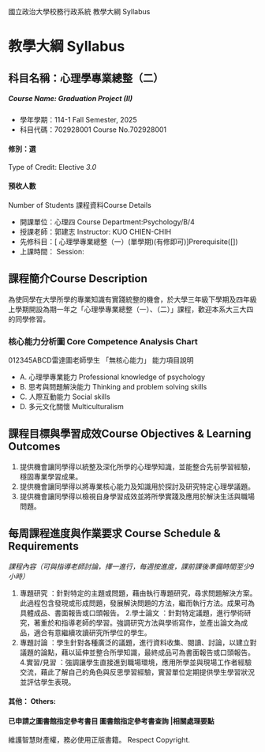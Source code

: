 國立政治大學校務行政系統 教學大綱 Syllabus
# 教學大綱 Syllabus
##  科目名稱：心理學專業總整（二）
#####  Course Name: Graduation Project (II)
  * 學年學期：114-1 Fall Semester, 2025 
  * 科目代碼：702928001 Course No.702928001
#### 修別：選
Type of Credit: Elective 
_3.0_
#### 預收人數
Number of Students
課程資料Course Details
  * 開課單位：心理四 Course Department:Psychology/B/4 
  * 授課老師：郭建志 Instructor: KUO CHIEN-CHIH 
  * 先修科目：[ 心理學專業總整（一）(單學期)(有修即可)]Prerequisite([])
  * 上課時間： Session: 
##  課程簡介Course Description
為使同學在大學所學的專業知識有實踐統整的機會，於大學三年級下學期及四年級上學期開設為期一年之「心理學專業總整（一）、（二）」課程，歡迎本系大三大四的同學修習。
###  核心能力分析圖 Core Competence Analysis Chart
012345ABCD雷達圖老師學生
「無核心能力」 
能力項目說明
  * A. 心理學專業能力 Professional knowledge of psychology
  * B. 思考與問題解決能力 Thinking and problem solving skills
  * C. 人際互動能力 Social skills
  * D. 多元文化關懷 Multiculturalism
##  課程目標與學習成效Course Objectives & Learning Outcomes 
1. 提供機會讓同學得以統整及深化所學的心理學知識，並能整合先前學習經驗，穩固專業學習成果。
2. 提供機會讓同學得以將專業核心能力及知識用於探討及研究特定心理學議題。
3. 提供機會讓同學得以檢視自身學習成效並將所學實踐及應用於解決生活與職場問題。
##  每周課程進度與作業要求 Course Schedule & Requirements
_課程內容（可與指導老師討論，擇一進行，每週按進度，課前課後準備時間至少9小時）_
1. 專題研究 ：針對特定的主題或問題，藉由執行專題研究，尋求問題解決方案。此過程包含發現或形成問題，發展解決問題的方法，繼而執行方法。成果可為具體成品、書面報告或口頭報告。
2.學士論文 ：針對特定議題，進行學術研究，著重於和指導老師的學習。強調研究方法與學術寫作，並產出論文為成品，適合有意繼續攻讀研究所學位的學生。
3. 專題討論 ：學生針對各種廣泛的議題，進行資料收集、閱讀、討論，以建立對議題的論點，藉以延伸並整合所學知識，最終成品可為書面報告或口頭報告。
4.實習/見習 ：強調讓學生直接進到職場環境，應用所學並與現場工作者經驗交流，藉此了解自己的角色與反思學習經驗，實習單位定期提供學生學習狀況並評估學生表現。
####  其他： Others:
####  已申請之圖書館指定參考書目  圖書館指定參考書查詢 |相關處理要點
維護智慧財產權，務必使用正版書籍。 Respect Copyright.